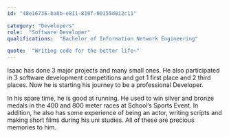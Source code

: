 ```yaml
---
id: "48e16736-ba8b-e811-810f-00155d012c11"

category: "Developers"
role:  "Software Developer"
qualifications:  "Bachelor of Information Network Engineering"

quote:  "Writing code for the better life~"
---
```


Isaac has done 3 major projects and many small ones. He also participated in 3 software development competitions and got 1 first place and 2 third places. Now he is starting his journey to be a professional Developer.  

In his spare time, he is good at running. He used to win silver and bronze medals in the 400 and 800 meter races at School’s Sports Event. In addition, he also has some experience of being an actor, writing scripts and making short films during his uni studies. All of these are precious memories to him.   
